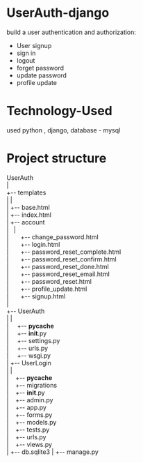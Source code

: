 # UserAuth-django
build a user authentication and authorization:

- User signup
- sign in
- logout
- forget password
- update password
- profile update

# Technology-Used
used python , django, database - mysql

# Project structure
UserAuth <br>
 |<br>
 +-- templates <br>
 |  |<br>
 |  +-- base.html <br>
 |  +-- index.html <br>
 |  +-- account <br>
 | &nbsp;&nbsp;| <br>
 | &nbsp;&nbsp;&nbsp;&nbsp;&nbsp;      +-- change_password.html <br>
 | &nbsp;&nbsp;&nbsp;&nbsp;&nbsp;      +-- login.html <br>
 | &nbsp;&nbsp;&nbsp;&nbsp;&nbsp;      +-- password_reset_complete.html <br>
 | &nbsp;&nbsp;&nbsp;&nbsp;&nbsp;      +-- password_reset_confirm.html <br>
 | &nbsp;&nbsp;&nbsp;&nbsp;&nbsp;      +-- password_reset_done.html <br>
 | &nbsp;&nbsp;&nbsp;&nbsp;&nbsp;      +-- password_reset_email.html <br>
 | &nbsp;&nbsp;&nbsp;&nbsp;&nbsp;      +-- password_reset.html <br>
 | &nbsp;&nbsp;&nbsp;&nbsp;&nbsp;      +-- profile_update.html <br>
 | &nbsp;&nbsp;&nbsp;&nbsp;&nbsp;      +-- signup.html <br>
 |    
 +-- UserAuth <br>
 |  |  <br>
 | &nbsp;&nbsp;&nbsp; +-- __pycache__ <br>
 | &nbsp;&nbsp;&nbsp; +-- __init__.py <br>
 | &nbsp;&nbsp;&nbsp; +-- settings.py <br>
 | &nbsp;&nbsp;&nbsp; +-- urls.py <br>
 | &nbsp;&nbsp;&nbsp; +-- wsgi.py <br>
 |
 +-- UserLogin <br>
 |  |  <br>
 |&nbsp;&nbsp;&nbsp;  +-- __pycache__ <br>
 |&nbsp;&nbsp;&nbsp;  +-- migrations <br>
 |&nbsp;&nbsp;&nbsp;  +-- __init__.py <br>
 |&nbsp;&nbsp;&nbsp;  +-- admin.py <br>
 |&nbsp;&nbsp;&nbsp;  +-- app.py <br>
 |&nbsp;&nbsp;&nbsp;  +-- forms.py <br>
 |&nbsp;&nbsp;&nbsp;  +-- models.py <br>
 |&nbsp;&nbsp;&nbsp;  +-- tests.py <br>
 |&nbsp;&nbsp;&nbsp;  +-- urls.py <br>
 |&nbsp;&nbsp;&nbsp;  +-- views.py <br>
 |
 +-- db.sqlite3
 |
 +-- manage.py
